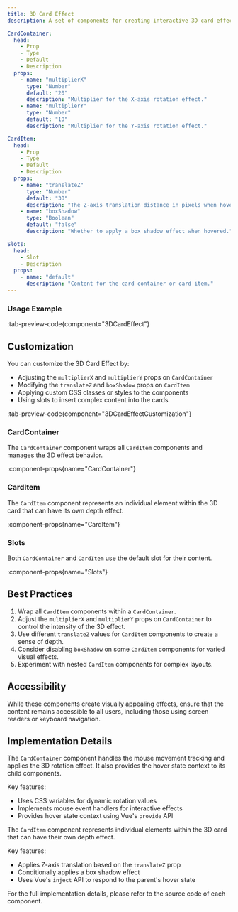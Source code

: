 ```yaml
---
title: 3D Card Effect
description: A set of components for creating interactive 3D card effects with hover animations.

CardContainer:
  head:
    - Prop
    - Type
    - Default
    - Description
  props:
    - name: "multiplierX"
      type: "Number"
      default: "20"
      description: "Multiplier for the X-axis rotation effect."
    - name: "multiplierY"
      type: "Number"
      default: "10"
      description: "Multiplier for the Y-axis rotation effect."

CardItem:
  head:
    - Prop
    - Type
    - Default
    - Description
  props:
    - name: "translateZ"
      type: "Number"
      default: "30"
      description: "The Z-axis translation distance in pixels when hovered."
    - name: "boxShadow"
      type: "Boolean"
      default: "false"
      description: "Whether to apply a box shadow effect when hovered."

Slots:
  head:
    - Slot
    - Description
  props:
    - name: "default"
      description: "Content for the card container or card item."
---
```


### Usage Example

:tab-preview-code{component="3DCardEffect"}

## Customization

You can customize the 3D Card Effect by:

- Adjusting the `multiplierX` and `multiplierY` props on `CardContainer`
- Modifying the `translateZ` and `boxShadow` props on `CardItem`
- Applying custom CSS classes or styles to the components
- Using slots to insert complex content into the cards

:tab-preview-code{component="3DCardEffectCustomization"}

### CardContainer

The `CardContainer` component wraps all `CardItem` components and manages the 3D effect behavior.

:component-props{name="CardContainer"}

### CardItem

The `CardItem` component represents an individual element within the 3D card that can have its own depth effect.

:component-props{name="CardItem"}

### Slots

Both `CardContainer` and `CardItem` use the default slot for their content.

:component-props{name="Slots"}

## Best Practices

1. Wrap all `CardItem` components within a `CardContainer`.
2. Adjust the `multiplierX` and `multiplierY` props on `CardContainer` to control the intensity of the 3D effect.
3. Use different `translateZ` values for `CardItem` components to create a sense of depth.
4. Consider disabling `boxShadow` on some `CardItem` components for varied visual effects.
5. Experiment with nested `CardItem` components for complex layouts.

## Accessibility

While these components create visually appealing effects, ensure that the content remains accessible to all users, including those using screen readers or keyboard navigation.

## Implementation Details

The `CardContainer` component handles the mouse movement tracking and applies the 3D rotation effect. It also provides the hover state context to its child components.

Key features:

- Uses CSS variables for dynamic rotation values
- Implements mouse event handlers for interactive effects
- Provides hover state context using Vue's `provide` API

The `CardItem` component represents individual elements within the 3D card that can have their own depth effect.

Key features:

- Applies Z-axis translation based on the `translateZ` prop
- Conditionally applies a box shadow effect
- Uses Vue's `inject` API to respond to the parent's hover state

For the full implementation details, please refer to the source code of each component.
